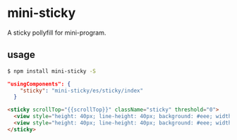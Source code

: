# mini-sticky

A sticky pollyfill for mini-program.

## usage

```bash
$ npm install mini-sticky -S
```

```json
"usingComponents": {
    "sticky": "mini-sticky/es/sticky/index"
  }
```


```html
<sticky scrollTop="{{scrollTop}}" className="sticky" threshold="0">
  <view style="height: 40px; line-height: 40px; background: #eee; width: 100vw; text-align: center">这个是sticky</view>
  <view style="height: 40px; line-height: 40px; background: #eee; width: 100vw; text-align: center" slot="stick-faker">这个是sticky</view>
</sticky>
```

